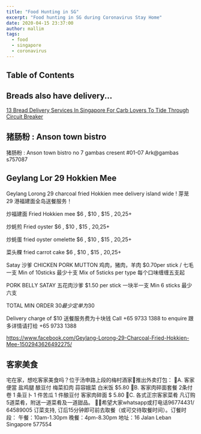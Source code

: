 ```yaml
---
title: "Food Hunting in SG"
excerpt: "Food hunting in SG during Coronavirus Stay Home"
date: 2020-04-15 23:37:00
author: mallim
tags:
  - food
  - singapore
  - coronavirus
---
```


## Table of Contents

## Breads also have delivery...

[13 Bread Delivery Services In Singapore For Carb Lovers To Tide Through Circuit Breaker](https://wp.me/p6veUC-gSg)

## 猪肠粉 : Anson town bistro

猪肠粉 : Anson town bistro no 7 gambas cresent #01-07 Ark@gambas s757087

## Geylang Lor 29 Hokkien Mee

Geylang Lorong 29 charcoal fried Hokkien mee delivery island wide ! 芽茏29 港福建面全岛送餐服务！

炒福建面 Fried Hokkien mee $6 , $10 , $15 , $20 ,$25+

炒蚝煎 Fried oyster $6 , $10 , $15 , $20 ,$25+

炒蚝蛋 fried oyster omelette $6 , $10 , $15 , $20 ,$25+

菜头粿 fried carrot cake $6 , $10 , $15 , $20 ,$25+

Satay 沙爹
CHICKEN PORK MUTTON 鸡肉，猪肉，羊肉
$0.70per stick / 七毛一支
Min of 10sticks 最少十支
Mix of 5sticks per type
每个口味缠缠五支起

PORK BELLY SATAY 五花肉沙爹
$1.50 per stick
一块半一支
Min 6 sticks
最少六支

TOTAL MIN ORDER $30
最少定单为$30

Delivery charge of $10
送餐服务费为十块钱
Call +65 9733 1388 to enquire
跟多详情请打给 +65 9733 1388

https://www.facebook.com/Geylang-Lorong-29-Charcoal-Fried-Hokkien-Mee-1502943626492275/

## 客家美食

宅在家，想吃客家美食吗？位于汤申路上段的梅村酒家🌸推出外卖打包：
🔺A. 客家便當 
盐鸡腿
酿豆付
梅菜扣肉
蒜容娥菜
白米饭
$5.80
🔺B. 客家肉碎面套餐
2条付卷
1 条豆卜
1 件苦瓜
1 件酿豆付
客家肉碎面
$ 5.80
🔺C. 各式正宗客家菜肴
凡订购5道菜肴，附送一道菜肴及一道甜品。
🙏🏻希望大家whatsapp或打电话96774431/ 64589005 订菜支持, 
订后15分钟即可前去取餐（或可交待取餐时间）。订餐时段：
午餐：10am-1.30pm
晚餐：4pm-8.30pm
地址：16 Jalan Leban
Singapore 577554